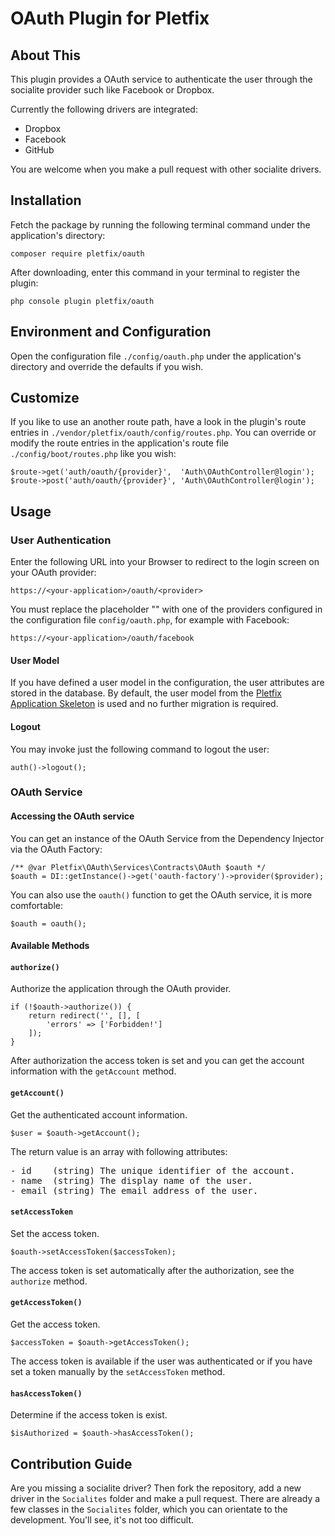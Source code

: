 # OAuth Plugin for Pletfix

## About This

This plugin provides a OAuth service to authenticate the user through the socialite provider such like Facebook or 
Dropbox.

Currently the following drivers are integrated:

- Dropbox
- Facebook
- GitHub

You are welcome when you make a pull request with other socialite drivers.

## Installation 

Fetch the package by running the following terminal command under the application's directory:

    composer require pletfix/oauth

After downloading, enter this command in your terminal to register the plugin:

    php console plugin pletfix/oauth 

## Environment and Configuration
    
Open the configuration file `./config/oauth.php` under the application's directory and override the defaults if you wish.
   
## Customize
        
If you like to use an another route path, have a look in the plugin's route entries in `./vendor/pletfix/oauth/config/routes.php`. 
You can override  or modify the route entries in the application's route file `./config/boot/routes.php` like you wish:

    $route->get('auth/oauth/{provider}',  'Auth\OAuthController@login');
    $route->post('auth/oauth/{provider}', 'Auth\OAuthController@login');
 
## Usage

### User Authentication

Enter the following URL into your Browser to redirect to the login screen on your OAuth provider:

    https://<your-application>/oauth/<provider>
    
You must replace the placeholder "<provider>" with one of the providers configured in the configuration file `config/oauth.php`,
for example with Facebook:
    
    https://<your-application>/oauth/facebook

#### User Model

If you have defined a user model in the configuration, the user attributes are stored in the database.
By default, the user model from the [Pletfix Application Skeleton](https://github.com/pletfix/app) is used and no 
further migration is required.

#### Logout

You may invoke just the following command to logout the user: 
 
    auth()->logout();

### OAuth Service

#### Accessing the OAuth service

You can get an instance of the OAuth Service from the Dependency Injector via the OAuth Factory:

    /** @var Pletfix\OAuth\Services\Contracts\OAuth $oauth */
    $oauth = DI::getInstance()->get('oauth-factory')->provider($provider);
    
You can also use the `oauth()` function to get the OAuth service, it is more comfortable:
       
    $oauth = oauth();

#### Available Methods

#### `authorize()`

Authorize the application through the OAuth provider.

    if (!$oauth->authorize()) {
        return redirect('', [], [
            'errors' => ['Forbidden!']
        ]);
    }
    
After authorization the access token is set and you can get the account information with the `getAccount` method.  

#### `getAccount()`

Get the authenticated account information.

    $user = $oauth->getAccount();
    
The return value is an array with following attributes:
<pre>
- id    (string) The unique identifier of the account.
- name  (string) The display name of the user.
- email (string) The email address of the user.
</pre>

#### `setAccessToken`

Set the access token. 

    $oauth->setAccessToken($accessToken);

The access token is set automatically after the authorization, see the `authorize` method.

#### `getAccessToken()`

Get the access token.

    $accessToken = $oauth->getAccessToken();

The access token is available if the user was authenticated or if you have set a token manually by the `setAccessToken` 
method.
 
#### `hasAccessToken()`

Determine if the access token is exist.
     
    $isAuthorized = $oauth->hasAccessToken();

## Contribution Guide

Are you missing a socialite driver? Then fork the repository, add a new driver in the `Socialites` folder and make 
a pull request. There are already a few classes in the `Socialites` folder, which you can orientate to the development. 
You'll see, it's not too difficult. 
